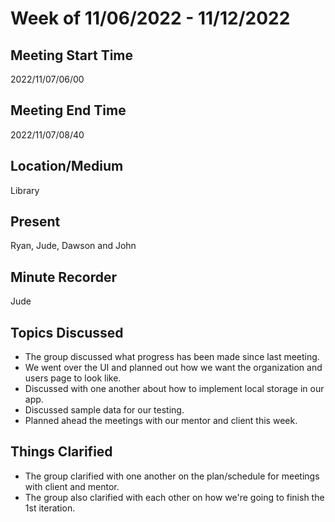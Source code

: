 # Week of 11/06/2022 - 11/12/2022

## Meeting Start Time
2022/11/07/06/00

## Meeting End Time
2022/11/07/08/40

## Location/Medium
Library

## Present
Ryan, Jude, Dawson and John

## Minute Recorder
Jude

## Topics Discussed
- The group discussed what progress has been made since last meeting.
- We went over the UI and planned out how we want the organization and users page to look like.
- Discussed with one another about how to implement local storage in our app.
- Discussed sample data for our testing.
- Planned ahead the meetings with our mentor and client this week.

## Things Clarified
- The group clarified with one another on the plan/schedule for meetings with client and mentor.
- The group also clarified with each other on how we're going to finish the 1st iteration.
